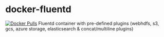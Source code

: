 # docker-fluentd

[![Docker Pulls](https://img.shields.io/docker/pulls/oleewere/fluentd.svg)](https://hub.docker.com/r/oleewere/fluentd/)
Fluentd container with pre-defined plugins (webhdfs, s3, gcs, azure storage, elasticsearch & concat/multiline plugins)

